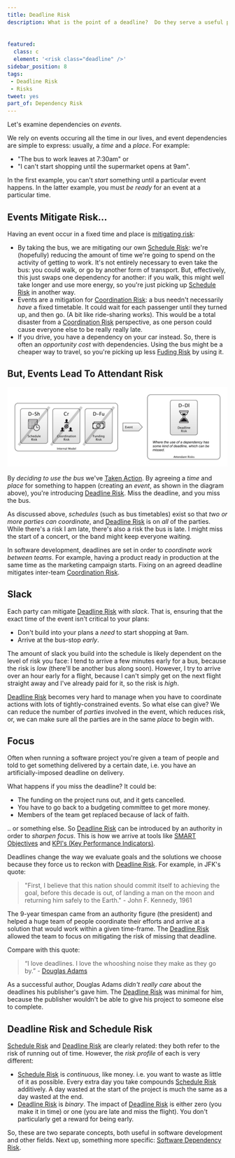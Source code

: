 ```yaml
---
title: Deadline Risk
description: What is the point of a deadline?  Do they serve a useful purpose?


featured: 
  class: c
  element: '<risk class="deadline" />'
sidebar_position: 8
tags:
 - Deadline Risk
 - Risks
tweet: yes
part_of: Dependency Risk
---
```


<RiskIntro fm={frontMatter} />

Let's examine dependencies on _events_.  

We rely on events occuring all the time in our lives, and event dependencies are simple to express: usually, a _time_ and a _place_.   For example:

- "The bus to work leaves at 7:30am" or 
- "I can't start shopping until the supermarket opens at 9am".

In the first example, you can't _start_ something until a particular event happens.  In the latter example, you must _be ready_ for an event at a particular time.

## Events Mitigate Risk...

Having an event occur in a fixed time and place is [mitigating risk](/thinking/Glossary.md#mitigated-risk):

- By taking the bus, we are mitigating our own [Schedule Risk](/tags/Schedule-Risk):  we're (hopefully) reducing the amount of time we're going to spend on the activity of getting to work.  It's not entirely necessary to even take the bus:  you could walk, or go by another form of transport.  But, effectively, this just swaps one dependency for another:  if you walk, this might well take longer and use more energy, so you're just picking up [Schedule Risk](/tags/Schedule-Risk) in another way.
- Events are a mitigation for [Coordination Risk](/tags/Coordination-Risk): a bus needn't necessarily _have_ a fixed timetable. It could wait for each passenger until they turned up, and then go.  (A bit like ride-sharing works).  This would be a total disaster from a [Coordination Risk](/tags/Coordination-Risk) perspective, as one person could cause everyone else to be really really late.  
-  If you drive, you have a dependency on your car instead.  So, there is often an _opportunity cost_ with dependencies.  Using the bus might be a cheaper way to travel, so you're picking up less [Fuding Risk](/tags/Funding-Risk) by using it.

## But, Events Lead To Attendant Risk

![Action Diagram showing risks mitigated by having an _event_](/img/generated/risks/deadline/dependency-risk-event.png)

By _deciding to use the bus_ we've [Taken Action](/thinking/Glossary.md#taking-action).  By agreeing a _time_ and _place_ for something to happen (creating an _event_, as shown in the diagram above), you're introducing [Deadline Risk](/tags/Deadline-Risk).  Miss the deadline, and you miss the bus.

As discussed above, _schedules_ (such as bus timetables) exist so that _two or more parties can coordinate_<!-- tweet-end -->, and [Deadline Risk](/tags/Deadline-Risk) is on _all_ of the parties.  While there's a risk I am late, there's also a risk the bus is late.  I might miss the start of a concert, or the band might keep everyone waiting.

In software development, deadlines are set in order to _coordinate work between teams_.  For example, having a product ready in production at the same time as the marketing campaign starts.  Fixing on an agreed deadline mitigates inter-team [Coordination Risk](/tags/Coordination-Risk).


## Slack

Each party can mitigate [Deadline Risk](/tags/Deadline-Risk) with _slack_.  That is, ensuring that the exact time of the event isn't critical to your plans:   

 - Don't build into your plans a _need_ to start shopping at 9am.
 - Arrive at the bus-stop _early_.

The amount of slack you build into the schedule is likely dependent on the level of risk you face:  I tend to arrive a few minutes early for a bus, because the risk is _low_ (there'll be another bus along soon).  However, I try to arrive over an hour early for a flight, because I can't simply get on the next flight straight away and I've already paid for it, so the risk is _high_.
 
[Deadline Risk](/tags/Deadline-Risk) becomes very hard to manage when you have to coordinate actions with lots of tightly-constrained events.  So what else can give?  We can reduce the number of _parties_ involved in the event, which reduces risk, or, we can make sure all the parties are in the same _place_ to begin with.  

## Focus

Often when running a software project you're given a team of people and told to get something delivered by a certain date, i.e. you have an artificially-imposed deadline on delivery.

What happens if you miss the deadline?  It could be:

 - The funding on the project runs out, and it gets cancelled.
 - You have to go back to a budgeting committee to get more money.
 - Members of the team get replaced because of lack of faith.
 
.. or something else.  So [Deadline Risk](/tags/Deadline-Risk) can be introduced by an authority in order to _sharpen focus_.  This is how we arrive at tools like [SMART Objectives](https://en.wikipedia.org/wiki/SMART_criteria) and [KPI's (Key Performance Indicators)](https://en.wikipedia.org/wiki/Performance_indicator).  

Deadlines change the way we evaluate goals and the solutions we choose because they force us to reckon with [Deadline Risk](/tags/Deadline-Risk).  For example, in JFK's quote:

> "First, I believe that this nation should commit itself to achieving the goal, before this decade is out, of landing a man on the moon and returning him safely to the Earth." -  John F. Kennedy, 1961

The 9-year timespan came from an authority figure (the president) and helped a huge team of people coordinate their efforts and arrive at a solution that would work within a given time-frame.  The [Deadline Risk](/tags/Deadline-Risk) allowed the team to focus on mitigating the risk of missing that deadline.

Compare with this quote:  

> “I love deadlines. I love the whooshing noise they make as they go by.” - [Douglas Adams](https://en.wikipedia.org/wiki/Douglas_Adams)

As a successful author, Douglas Adams _didn't really care_ about the deadlines his publisher's gave him.  The [Deadline Risk](/tags/Deadline-Risk) was minimal for him, because the publisher wouldn't be able to give his project to someone else to complete. 

## Deadline Risk and Schedule Risk

[Schedule Risk](/tags/Schedule-Risk) and [Deadline Risk](/tags/Deadline-Risk) are clearly related: they both refer to the risk of running out of time.  However, the _risk profile_ of each is very different:

 - [Schedule Risk](/tags/Schedule-Risk) is _continuous_, like money.  i.e. you want to waste as little of it as possible.  Every extra day you take compounds [Schedule Risk](/tags/Schedule-Risk) additively. A day wasted at the start of the project is much the same as a day wasted at the end.
 - [Deadline Risk](/tags/Deadline-Risk) is _binary_.  The impact of [Deadline Risk](/tags/Deadline-Risk) is either zero (you make it in time) or one (you are late and miss the flight).  You don't particularly get a reward for being early.
 
So, these are two separate concepts, both useful in software development and other fields.   Next up, something more specific: [Software Dependency Risk](/tags/Software-Dependency-Risk).
 
 



